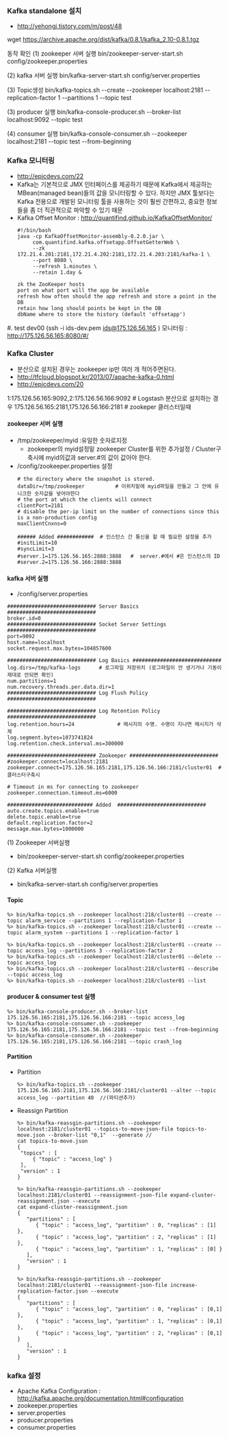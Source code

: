 
### Kafka standalone 설치
- http://yehongj.tistory.com/m/post/48

wget https://archive.apache.org/dist/kafka/0.8.1/kafka_2.10-0.8.1.tgz

동작 확인
(1) zookeeper 서버 실행
bin/zookeeper-server-start.sh config/zookeeper.properties

(2) kafka 서버 실행
bin/kafka-server-start.sh config/server.properties

(3) Topic생성
bin/kafka-topics.sh --create --zookeeper localhost:2181 --replication-factor 1 --partitions 1 --topic test

(3) producer 실행
bin/kafka-console-producer.sh --broker-list localhost:9092 --topic test

(4) consumer 실행
bin/kafka-console-consumer.sh --zookeeper localhost:2181 --topic test --from-beginning

### Kafka 모니터링
- http://epicdevs.com/22
- Kafka는 기본적으로 JMX 인터페이스를 제공하기 때문에 Kafka에서 제공하는 MBean(managed bean)들의 값을 모니터링할 수 있다. 하지만 JMX 툴보다는 Kafka 전용으로 개발된 모니터링 툴을 사용하는 것이 훨씬 간편하고, 중요한 정보들을 좀 더 직관적으로 파악할 수 있기 때문
- Kafka Offset Monitor : http://quantifind.github.io/KafkaOffsetMonitor/
   ```
   #!/bin/bash
   java -cp KafkaOffsetMonitor-assembly-0.2.0.jar \
        com.quantifind.kafka.offsetapp.OffsetGetterWeb \
        --zk 172.21.4.201:2181,172.21.4.202:2181,172.21.4.203:2181/kafka-1 \
        --port 8080 \
        --refresh 1.minutes \
        --retain 1.day &

   zk the ZooKeeper hosts
   port on what port will the app be available
   refresh how often should the app refresh and store a point in the DB
   retain how long should points be kept in the DB
   dbName where to store the history (default 'offsetapp')
   ```


#. test dev00  (ssh -i ids-dev.pem ids@175.126.56.165 )
모니터링 : http://175.126.56.165:8080/#/



### Kafka Cluster
- 분산으로 설치된 경우는 zookeeper  ip만 여러 개 적어주면된다.
- http://tfcloud.blogspot.kr/2013/07/apache-kafka-0.html
- http://epicdevs.com/20

1:175.126.56.165:9092,2:175.126.56.166:9092 # Logstash 분산으로 설치하는 경우
175.126.56.165:2181,175.126.56.166:2181 # zookeper 클러스터일때

#### zookeeper 서버 실행
- /tmp/zookeeper/myid :유일한 숫자로지정
   - zookeeper의 myid설정밑 zookeeper Cluster를 위한 추가설정 / Cluster구축시에 myid의값과 server.#의 값이 값아야 한다.
- /config/zookeeper.properties 설정
   ```
   # the directory where the snapshot is stored.
   dataDir=/tmp/zookeeper          # 이위치밑에 myid파일을 만들고 그 안에 유니크한 숫자값을 넣어야한다
   # the port at which the clients will connect
   clientPort=2181
   # disable the per-ip limit on the number of connections since this is a non-production config
   maxClientCnxns=0

   ###### Added ############  # 인스턴스 간 통신을 할 때 필요한 설정을 추가
   #initLimit=10
   #syncLimit=3
   #server.1=175.126.56.165:2888:3888   #  server.#에서 #은 인스턴스의 ID
   #server.2=175.126.56.166:2888:3888
   ```


#### kafka 서버 실행
- /config/server.properties
```
############################# Server Basics #############################
broker.id=0
############################# Socket Server Settings #############################
port=9092
host.name=localhost
socket.request.max.bytes=104857600

############################# Log Basics #############################
log.dirs=/tmp/kafka-logs      # 로그파일 저장위치 (로그파일이 안 생기거나 기동이 제대로 안되면 확인)
num.partitions=1
num.recovery.threads.per.data.dir=1
############################# Log Flush Policy #############################

############################# Log Retention Policy #############################
log.retention.hours=24              # 메시지의 수명. 수명이 지나면 메시지가 삭제
log.segment.bytes=1073741824
log.retention.check.interval.ms=300000

############################# Zookeeper #############################
#zookeeper.connect=localhost:2181  
zookeeper.connect=175.126.56.165:2181,175.126.56.166:2181/cluster01  # 클러스터구축시

# Timeout in ms for connecting to zookeeper
zookeeper.connection.timeout.ms=6000

############################ Added  #############################
auto.create.topics.enable=true
delete.topic.enable=true
default.replication.factor=2
message.max.bytes=1000000
```

(1) Zookeeper 서버실행
- bin/zookeeper-server-start.sh config/zookeeper.properties

(2) Kafka 서버실행
- bin/kafka-server-start.sh config/server.properties

#### Topic
   ```
   %> bin/kafka-topics.sh --zookeeper localhost:218/cluster01 --create --topic alarm_service --partitions 1 --replication-factor 1
   %> bin/kafka-topics.sh --zookeeper localhost:218/cluster01 --create --topic alarm_system --partitions 1 --replication-factor 1

   %> bin/kafka-topics.sh --zookeeper localhost:218/cluster01 --create --topic access_log --partitions 3 --replication-factor 2
   %> bin/kafka-topics.sh --zookeeper localhost:218/cluster01 --delete --topic access_log
   %> bin/kafka-topics.sh --zookeeper localhost:218/cluster01 --describe --topic access_log
   %> bin/kafka-topics.sh --zookeeper localhost:218/cluster01 --list
   ```

#### producer & consumer test 실행
   ```
   %> bin/kafka-console-producer.sh --broker-list 175.126.56.165:2181,175.126.56.166:2181 --topic access_log
   %> bin/kafka-console-consumer.sh --zookeeper 175.126.56.165:2181,175.126.56.166:2181 --topic test --from-beginning
   %> bin/kafka-console-consumer.sh --zookeeper 175.126.56.165:2181,175.126.56.166:2181 --topic crash_log
   ```

#### Partition

- Partition
   ```
   %> bin/kafka-topics.sh --zookeeper 175.126.56.165:2181,175.126.56.166:2181/cluster01 --alter --topic access_log --partition 40  //(파티션추가)
   ```

- Reassign Partition
   ```
   %> bin/kafka-reassgin-partitions.sh --zookeeper localhost:2181/cluster01 --topics-to-move-json-file topics-to-move.json --broker-list "0,1"  --generate //
   cat topics-to-move.json
   {
    "topics" : [
    	{ "topic" : "access_log" }
    ],
    "version" : 1
   }

   %> bin/kafka-reassgin-partitions.sh --zookeeper localhost:2181/cluster01 --reassignment-json-file expand-cluster-reassignment.json --execute
   cat expand-cluster-reassignment.json
   {
      "partitions" : [
         { "topic" : "access_log", "partition" : 0, "replicas" : [1] },
         { "topic" : "access_log", "partition" : 2, "replicas" : [1] },
         { "topic" : "access_log", "partition" : 1, "replicas" : [0] }
      ],
      "version" : 1
   }

   %> bin/kafka-reassgin-partitions.sh --zookeeper localhost:2181/cluster01 --reassignment-json-file increase-replication-factor.json --execute
   {
      "partitions" : [
         { "topic" : "access_log", "partition" : 0, "replicas" : [0,1] },
         { "topic" : "access_log", "partition" : 1, "replicas" : [0,1] },
         { "topic" : "access_log", "partition" : 2, "replicas" : [0,1] }
      ],
      "version" : 1
   }
   ```


### kafka 설정
- Apache Kafka Configuration : http://kafka.apache.org/documentation.html#configuration
- zookeeper.properties
- server.properties
- producer.properties
- consumer.properties
